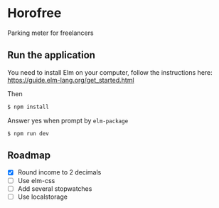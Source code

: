 # Horofree
Parking meter for freelancers

## Run the application
You need to install Elm on your computer, follow the instructions here: https://guide.elm-lang.org/get_started.html

Then

```bash
$ npm install
```

Answer yes when prompt by `elm-package`

```
$ npm run dev
```

## Roadmap
- [x] Round income to 2 decimals
- [ ] Use elm-css
- [ ] Add several stopwatches
- [ ] Use localstorage
